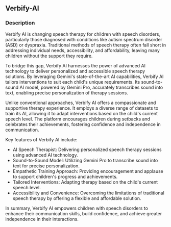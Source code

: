 
## Verbify-AI

### Description
Verbify AI is changing speech therapy for children with speech disorders, particularly those diagnosed with conditions like autism spectrum disorder (ASD) or dyspraxia. Traditional methods of speech therapy often fall short in addressing individual needs, accessibility, and affordability, leaving many children without the support they require. 

To bridge this gap, Verbify AI harnesses the power of advanced AI technology to deliver personalized and accessible speech therapy solutions. By leveraging Gemini's state-of-the-art AI capabilities, Verbify AI tailors interventions to suit each child's unique requirements. Its sound-to-sound AI model, powered by Gemini Pro, accurately transcribes sound into text, enabling precise personalization of therapy sessions.

Unlike conventional approaches, Verbify AI offers a compassionate and supportive therapy experience. It employs a diverse range of datasets to train its AI, allowing it to adapt interventions based on the child's current speech level. The platform encourages children during setbacks and celebrates their achievements, fostering confidence and independence in communication.

Key features of Verbify AI include:
- AI Speech Therapist: Delivering personalized speech therapy sessions using advanced AI technology.
- Sound-to-Sound Model: Utilizing Gemini Pro to transcribe sound into text for precise personalization.
- Empathetic Training Approach: Providing encouragement and applause to support children's progress and achievements.
- Tailored Interventions: Adapting therapy based on the child's current speech level.
- Accessibility and Convenience: Overcoming the limitations of traditional speech therapy by offering a flexible and affordable solution.

In summary, Verbify AI empowers children with speech disorders to enhance their communication skills, build confidence, and achieve greater independence in their interactions.
